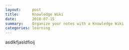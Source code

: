 ```yaml
---
layout:     post
title:      Knowledge Wiki
date:       2018-07-15
summary:    Organize your notes with a Knowledge Wiki
categories: learning
---
```


asdlkfjasldfioij